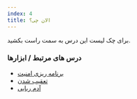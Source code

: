 ```yaml
---
index: 4
title: الان چی؟
---
```

برای چک لیست این درس به سمت راست بکشید.

### درس های مرتبط / ابزارها

*   [برنامه ریزی امنیت ](umbrella://assess-your-risk/security-planning)
*   [تعقیب شدن](umbrella://work/being-followed/beginner)
*   [آدم ربایی](umbrella://incident-response/kidnapping/beginner)